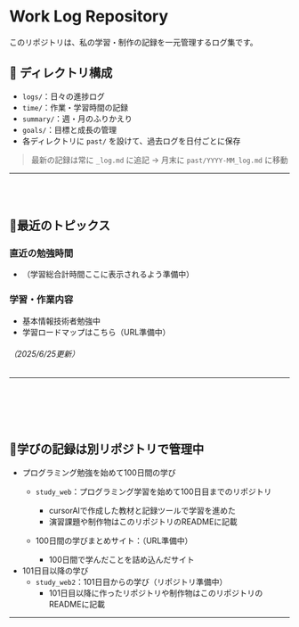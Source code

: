 # Work Log Repository

このリポジトリは、私の学習・制作の記録を一元管理するログ集です。  

## 📁 ディレクトリ構成

- `logs/`：日々の進捗ログ
- `time/`：作業・学習時間の記録
- `summary/`：週・月のふりかえり
- `goals/`：目標と成長の管理
- 各ディレクトリに `past/` を設けて、過去ログを日付ごとに保存

> 最新の記録は常に `_log.md` に追記 → 月末に `past/YYYY-MM_log.md` に移動





---

<br><br>

## 🌱最近のトピックス
### 直近の勉強時間
- （学習総合計時間ここに表示されるよう準備中）

### 学習・作業内容
- 基本情報技術者勉強中
- 学習ロードマップはこちら（URL準備中）

###### （2025/6/25更新）
---
<br><br>
<br><br>
## 🌱学びの記録は別リポジトリで管理中
- プログラミング勉強を始めて100日間の学び
   - `study_web`：プログラミング学習を始めて100日目までのリポジトリ
     - cursorAIで作成した教材と記録ツールで学習を進めた
     - 演習課題や制作物はこのリポジトリのREADMEに記載

   - 100日間の学びまとめサイト：（URL準備中）
      - 100日間で学んだことを詰め込んだサイト
- 101日目以降の学び
  - `study_web2`：101日目からの学び（リポジトリ準備中）
     - 101日目以降に作ったリポジトリや制作物はこのリポジトリのREADMEに記載
     

---

<br><br>
<br><br>

